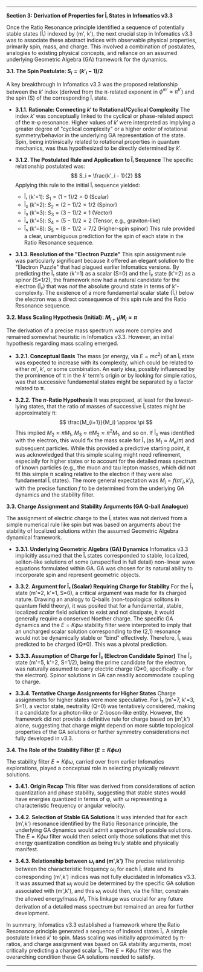 
---
**Section 3: Derivation of Properties for Îᵢ States in Infomatics v3.3**

Once the Ratio Resonance principle identified a sequence of potentially stable states (Îᵢ) indexed by (m', k'), the next crucial step in Infomatics v3.3 was to associate these abstract indices with observable physical properties, primarily spin, mass, and charge. This involved a combination of postulates, analogies to existing physical concepts, and reliance on an assumed underlying Geometric Algebra (GA) framework for the dynamics.

**3.1. The Spin Postulate: $S_i = (k'_i - 1) / 2$**

A key breakthrough in Infomatics v3.3 was the proposed relationship between the $k'$ index (derived from the π-related exponent in $\phi^{m'} \approx \pi^{k'}$) and the spin (S) of the corresponding Îᵢ state.

*   **3.1.1. Rationale: Connecting $k'$ to Rotational/Cyclical Complexity**
    The index $k'$ was conceptually linked to the cyclical or phase-related aspect of the π-φ resonance. Higher values of $k'$ were interpreted as implying a greater degree of "cyclical complexity" or a higher order of rotational symmetry/behavior in the underlying GA representation of the state. Spin, being intrinsically related to rotational properties in quantum mechanics, was thus hypothesized to be directly determined by $k'$.

*   **3.1.2. The Postulated Rule and Application to Îᵢ Sequence**
    The specific relationship postulated was:
    $$ S_i = \frac{k'_i - 1}{2} $$
    Applying this rule to the initial Îᵢ sequence yielded:
    *   Î₁ (k'=1): $S_1 = (1-1)/2 = 0$ (Scalar)
    *   Î₂ (k'=2): $S_2 = (2-1)/2 = 1/2$ (Spinor)
    *   Î₃ (k'=3): $S_3 = (3-1)/2 = 1$ (Vector)
    *   Î₄ (k'=5): $S_4 = (5-1)/2 = 2$ (Tensor, e.g., graviton-like)
    *   Î₅ (k'=8): $S_5 = (8-1)/2 = 7/2$ (Higher-spin spinor)
    This rule provided a clear, unambiguous prediction for the spin of each state in the Ratio Resonance sequence.

*   **3.1.3. Resolution of the "Electron Puzzle"**
    This spin assignment rule was particularly significant because it offered an elegant solution to the "Electron Puzzle" that had plagued earlier Infomatics versions. By predicting the Î₁ state (k'=1) as a scalar (S=0) and the Î₂ state (k'=2) as a spinor (S=1/2), the framework now had a natural candidate for the electron (Î₂) that was *not* the absolute ground state in terms of k'-complexity. The existence of a more fundamental scalar state (Î₁) below the electron was a direct consequence of this spin rule and the Ratio Resonance sequence.

**3.2. Mass Scaling Hypothesis (Initial): $M_{i+1}/M_i \approx \pi$**

The derivation of a precise mass spectrum was more complex and remained somewhat heuristic in Infomatics v3.3. However, an initial hypothesis regarding mass scaling emerged.

*   **3.2.1. Conceptual Basis**
    The mass (or energy, via $E=mc^2$) of an Îᵢ state was expected to increase with its complexity, which could be related to either $m'$, $k'$, or some combination. An early idea, possibly influenced by the prominence of π in the $k'$ term's origin or by looking for simple ratios, was that successive fundamental states might be separated by a factor related to π.

*   **3.2.2. The $\pi$-Ratio Hypothesis**
    It was proposed, at least for the lowest-lying states, that the ratio of masses of successive Îᵢ states might be approximately π:
    $$ \frac{M_{i+1}}{M_i} \approx \pi $$
    This implied $M_2 \approx \pi M_1$, $M_3 \approx \pi M_2 \approx \pi^2 M_1$, and so on. If Î₂ was identified with the electron, this would fix the mass scale for Î₁ (as $M_1 \approx M_e / \pi$) and subsequent particles. While this provided a predictive starting point, it was acknowledged that this simple scaling might need refinement, especially for higher states or to account for the detailed mass spectrum of known particles (e.g., the muon and tau lepton masses, which did not fit this simple π scaling relative to the electron if they were also fundamental Îᵢ states). The more general expectation was $M_i = f(m'_i, k'_i)$, with the precise function $f$ to be determined from the underlying GA dynamics and the stability filter.

**3.3. Charge Assignment and Stability Arguments (GA Q-ball Analogue)**

The assignment of electric charge to the Îᵢ states was not derived from a simple numerical rule like spin but was based on arguments about the stability of localized solutions within the assumed Geometric Algebra dynamical framework.

*   **3.3.1. Underlying Geometric Algebra (GA) Dynamics**
    Infomatics v3.3 implicitly assumed that the Îᵢ states corresponded to stable, localized, soliton-like solutions of some (unspecified in full detail) non-linear wave equations formulated within GA. GA was chosen for its natural ability to incorporate spin and represent geometric objects.

*   **3.3.2. Argument for Î₁ (Scalar) Requiring Charge for Stability**
    For the Î₁ state (m'=2, k'=1, S=0), a critical argument was made for its charged nature. Drawing an analogy to Q-balls (non-topological solitons in quantum field theory), it was posited that for a fundamental, stable, localized *scalar* field solution to exist and not dissipate, it would generally require a conserved Noether charge. The specific GA dynamics and the $E=K\phi\omega$ stability filter were interpreted to imply that an uncharged scalar solution corresponding to the (2,1) resonance would not be dynamically stable or "bind" effectively. Therefore, Î₁ was predicted to be charged (Q≠0). This was a pivotal prediction.

*   **3.3.3. Assumption of Charge for Î₂ (Electron Candidate Spinor)**
    The Î₂ state (m'=5, k'=2, S=1/2), being the prime candidate for the electron, was naturally assumed to carry electric charge (Q≠0, specifically -e for the electron). Spinor solutions in GA can readily accommodate coupling to charge.

*   **3.3.4. Tentative Charge Assignments for Higher States**
    Charge assignments for higher states were more speculative. For Î₃ (m'=7, k'=3, S=1), a vector state, neutrality (Q=0) was tentatively considered, making it a candidate for a photon-like or Z-boson-like entity. However, the framework did not provide a definitive rule for charge based on (m',k') alone, suggesting that charge might depend on more subtle topological properties of the GA solutions or further symmetry considerations not fully developed in v3.3.

**3.4. The Role of the Stability Filter ($E=K\phi\omega$)**

The stability filter $E=K\phi\omega$, carried over from earlier Infomatics explorations, played a conceptual role in selecting physically relevant solutions.

*   **3.4.1. Origin Recap**
    This filter was derived from considerations of action quantization and phase stability, suggesting that stable states would have energies quantized in terms of φ, with ω representing a characteristic frequency or angular velocity.

*   **3.4.2. Selection of Stable GA Solutions**
    It was intended that for each (m',k') resonance identified by the Ratio Resonance principle, the underlying GA dynamics would admit a spectrum of possible solutions. The $E=K\phi\omega$ filter would then select only those solutions that met this energy quantization condition as being truly stable and physically manifest.

*   **3.4.3. Relationship between $\omega_i$ and (m',k')**
    The precise relationship between the characteristic frequency $\omega_i$ for each Îᵢ state and its corresponding (m',k') indices was not fully elucidated in Infomatics v3.3. It was assumed that $\omega_i$ would be determined by the specific GA solution associated with (m',k'), and this $\omega_i$ would then, via the filter, constrain the allowed energy/mass $M_i$. This linkage was crucial for any future derivation of a detailed mass spectrum but remained an area for further development.

In summary, Infomatics v3.3 established a framework where the Ratio Resonance principle generated a sequence of indexed states Îᵢ. A simple postulate linked $k'$ to spin. Mass scaling was initially approximated by π-ratios, and charge assignment was based on GA stability arguments, most critically predicting a charged scalar Î₁. The $E=K\phi\omega$ filter was the overarching condition these GA solutions needed to satisfy.

---

